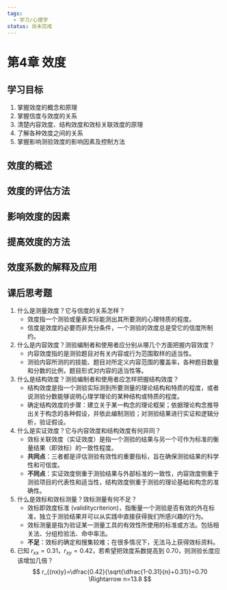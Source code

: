 ```yaml
---
tags:
  - 学习/心理学
status: 尚未完成
---
```

# 第4章 效度

## 学习目标

1. 掌握效度的概念和原理
2. 掌握信度与效度的关系
3. 清楚内容效度、结构效度和效标关联效度的原理
4. 了解各种效度之间的关系
5. 掌握影响测验效度的影响因素及控制方法

## 效度的概述
## 效度的评估方法
## 影响效度的因素
## 提高效度的方法
## 效度系数的解释及应用

## 课后思考题

1. 什么是测量效度？它与信度的关系怎样？
	- 效度指一个测验或量表实际能测出其所要测的心理特质的程度。
	- 信度是效度的必要而非充分条件，一个测验的效度总是受它的信度所制约。
2. 什么是内容效度？测验编制者和使用者应分别从哪几个方面把握内容效度？
	- 内容效度指的是测验题目对有关内容或行为范围取样的适当性。
	- 测验内容所测的的技能、题目对所定义内容范围的覆盖率，各种题目数量和分数的比例，题目形式对内容的适当性等。
3. 什么是结构效度？测验编制者和使用者应怎样把握结构效度？
	- 结构效度是指一个测验实际测到所要测量的理论结构和特质的程度，或者说测验分数能够说明心理学理论的某种结构或特质的程度。
	- 确定结构效度的步骤：建立关于某一构念的理论框架；依据理论构念推导出关于构念的各种假设，并依此编制测验；对测验结果进行实证和逻辑分析，验证假设。
4. 什么是实证效度？它与内容效度和结构效度有何异同？
	- 效标关联效度（实证效度）是指一个测验的结果与另一个可作为标准的衡量结果（即效标）的一致性程度。
	- **共同点**：三者都是评估测验有效性的重要指标，旨在确保测验结果的科学性和可信度。
	- **不同点**：实证效度侧重于测验结果与外部标准的一致性，内容效度侧重于测验项目的代表性和适当性，结构效度侧重于测验的理论基础和构念的准确性。
5. 什么是效标和效标测量？效标测量有何不足？
	- 效标即效度标准 (validitycriterion)，指衡量一个测验是否有效的外在标准，独立于测验结果并可以从实践中直接获得我们所感兴趣的行为。
	- 效标测量是指为验证某一测量工具的有效性所使用的标准或方法。包括相关法、分组检验法、命中率法。
	- **不足**：效标的确定和搜集较难；在很多情况下，无法马上获得效标资料。
6. 已知 $r_{xx}=0.31$，$r_{xy}=0.42$，若希望把效度系数提高到 0.70，则测验长度应该增加几倍？
$$
r_{(nx)y}=\dfrac{0.42}{\sqrt{\dfrac{1-0.31}{n}+0.31}}=0.70 \Rightarrow n=13.8
$$
